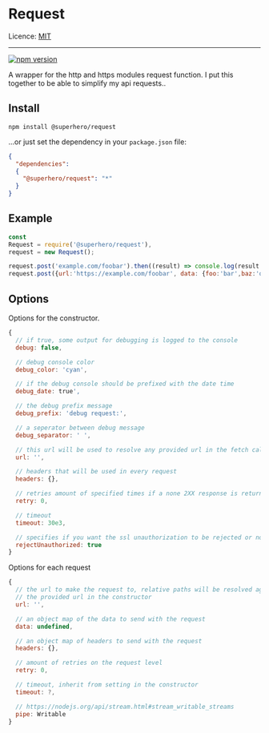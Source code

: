 # Request

Licence: [MIT](https://opensource.org/licenses/MIT)

---

[![npm version](https://badge.fury.io/js/%40superhero%2Frequest.svg)](https://badge.fury.io/js/%40superhero%2Frequest)

A wrapper for the http and https modules request function. I put this together to be able to simplify my api requests..

## Install

`npm install @superhero/request`

...or just set the dependency in your `package.json` file:

```json
{
  "dependencies":
  {
    "@superhero/request": "*"
  }
}
```

## Example

```javascript
const
Request = require('@superhero/request'),
request = new Request();

request.post('example.com/foobar').then((result) => console.log(result.status, result.headers, result.data));
request.post({url:'https://example.com/foobar', data: {foo:'bar',baz:'qux'}}).then(console.log);
```

## Options

Options for the constructor.

```javascript
{
  // if true, some output for debugging is logged to the console
  debug: false,

  // debug console color
  debug_color: 'cyan',

  // if the debug console should be prefixed with the date time
  debug_date: true',

  // the debug prefix message
  debug_prefix: 'debug request:',

  // a seperator between debug message
  debug_separator: ' ',

  // this url will be used to resolve any provided url in the fetch call
  url: '',

  // headers that will be used in every request
  headers: {},

  // retries amount of specified times if a none 2XX response is returned
  retry: 0,

  // timeout
  timeout: 30e3,

  // specifies if you want the ssl unauthorization to be rejected or not
  rejectUnauthorized: true
}
```

Options for each request

```javascript
{
  // the url to make the request to, relative paths will be resolved against
  // the provided url in the constructor
  url: '',

  // an object map of the data to send with the request
  data: undefined,

  // an object map of headers to send with the request
  headers: {},

  // amount of retries on the request level
  retry: 0,

  // timeout, inherit from setting in the constructor
  timeout: ?,

  // https://nodejs.org/api/stream.html#stream_writable_streams
  pipe: Writable
}
```
